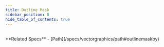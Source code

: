 ```yaml
---
title: Outline Mask
sidebar_position: 0
hide_table_of_contents: true
---
```


<DarumaPlayer src='/feature/mask/mask__outline_mask.daruma' />

<br />
**Related Specs**
- [Path](/specs/vectorgraphics/path#outlinemaskby)
